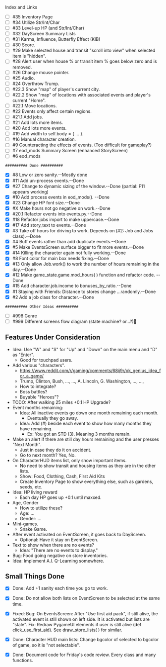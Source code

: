Index and Links
- [ ] #35 Inventory Page
- [ ] #34 Utilize Str/Int/Char
- [ ] #33 Level-up HP (and Str/Int/Char)
- [ ] #32 DayScreen Summary Lists
- [ ] #31 Karma, Influence, Butterfly Effect (KIB)
- [ ] #30 Score.
- [ ] #29 Make selected house and transit "scroll into view" when selected item is "hidden".
- [ ] #28 Alert user when house % or transit item % goes below zero and is removed.
- [ ] #26 Change mouse pointer.
- [ ] #25 Audio.
- [ ] #24 Overthrow Trump.
- [ ] #22.3 Show "map" of player's current city.
- [ ] #22.2 Show "map" of locations with associated events and player's current "Home".
- [ ] #22.1 Move locations.
- [ ] #22 Events only affect certain regions.
- [ ] #21.1 Add jobs.
- [ ] #21 Add lots more items.
- [ ] #20 Add lots more events.
- [ ] #19 Add width to self.body = { … }.
- [ ] #16 Manual character creation.
- [ ] #9 Counteracting the effects of events. (Too difficult for gameplay?)
- [ ] #7 eod_mods Summary Screen (enhanced StoryScreen)
- [ ] #6 eod_mods
~~~~~~~~~~~~~~~~~~~~~~~~~
########## Done ##########
~~~~~~~~~~~~~~~~~~~~~~~~~
- [x] #8 Low or zero sanity.--Mostly done
- [x] #11 Add un-process events.--Done
- [x] #27 Change to dynamic sizing of the window.--Done (partial: F11 appears working)
- [x] #10 Add process events in eod_mods(). --Done
- [x] #23 Change HP font size.--Done
- [x] #X Make hours not go negative on work.--Done
- [x] #20.1 Refactor events into events.py.--Done
- [x] #18 Refactor jobs import to make uppercase.--Done
- [x] #17 Add story_text to events.--Done
- [x] #3 Take off hours for driving to work. Depends on (#2: Job and Jobs class).--Done
- [x] #4 Buff events rather than add duplicate events.--Done
- [x] #5 Make EventsScreen surface bigger to fit more events.--Done
- [x] #14 Killing the character again not fully working.--Done
- [x] #8 Font color for main box needs fixing.--Done
- [x] #13 Only allow Job.work() to work the number of hours remaining in the day.--Done
- [x] #12 Make game_state.game.mod_hours( ) function and refactor code. --Done
- [x] #15 Add character.job.income to bonuses_by_ratio.--Done
- [x] #1 Staying with Friends: Distance to stores change ...randomly.--Done
- [x] #2 Add a job class for character.--Done
~~~~~~~~~~~~~~~~~~~~~~~~~~~~~~~
########## Other Ideas ##########
~~~~~~~~~~~~~~~~~~~~~~~~~~~~~~~
- [ ] #998 Genre
- [ ] #999 Different screens flow diagram (state machine? or...?)

## Features Under Consideration
* Idea: Use "W" and "S" for "Up" and "Down" on the main menu and "D" as "Enter".
  * Good for touchpad users.
* Add various "characters".
  * https://www.reddit.com/r/gaming/comments/68ij9r/ok_genius_idea_for_a_game/
  * Trump, Clinton, Bush, …, …, A. Lincoln, G. Washington, …, …, 
  * How to integrate?
  * Boss battles?
  * Buyable "Heroes"?
* TODO: After walking 25 miles +0.1 HP Upgrade?
* Event months remaining:
  * Idea: All inactive events go down one month remaining each month.
    * Eventually they go away.
  * Idea: Add (#) beside each event to show how many months they have remaining.
    * Ex: You got an STD (3). Meaning 3 months remain.
* Make an alert if there are still day hours remaining and the user presses "Next Month".
  * Just in case they do it on accident.
  * Go to next month? Yes, No.
* On CharacterHUD items list, only show important items.
  * No need to show transit and housing items as they are in the other lists.
  * Show: Food, Clothing, Cash, First Aid Kits
  * Create Inventory Page to show everything else, such as gardens, seeds, etc.
* Idea: HP living reward
  * Each day HP goes up +0.1 until maxxed.
* Age, Gender
  * How to utilize these?
  * Age: … 
  * Gender: … 
* Mini-games.
  * Snake Game.
* After event activated on EventScreen, it goes back to DayScreen.
  * Optional: Have it stay on EventScreen.
* Text to show when there are no events?
  * Idea: "There are no events to display."
* Bug: Food going negative on store inventories.
* Idea: Implement A.I. Q-Learning somewhere.

## Small Things Done
- [x] Done: Add +1 sanity each time you go to work.
- [x] Done: Do not allow both lists on EventScreen to be selected at the same time.
- [x] Fixed: Bug: On EventsScreen: After "Use first aid pack", if still alive, the activated event is still shown on left side. It is activated but lists are "stale". Fix: Redraw PygameUI elements if user is still alive (def click_use_first_aid). See draw_store_lists( ) for similar.
- [x] Done: Character HUD main lists: Change bgcolor of selected to bgcolor of game, so it is "not selectable".
- [x] Done: Document code for Friday's code review. Every class and many functions.

